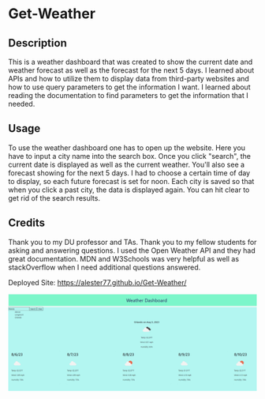 # Get-Weather

## Description
This is a weather dashboard that was created to show the current date and weather forecast as well as the forecast for the next 5 days. I learned about APIs and how to utilize them to display data from third-party websites and how to use query parameters to get the information I want. I learned about reading the documentation to find parameters to get the information that I needed. 

## Usage
To use the weather dashboard one has to open up the website. Here you have to input a city name into the search box. Once you click "search", the current date is displayed as well as the current weather. You'll also see a forecast showing for the next 5 days. I had to choose a certain time of day to display, so each future forecast is set for noon. Each city is saved so that when you click a past city, the data is displayed again. You can hit clear to get rid of the search results. 


## Credits
Thank you to my DU professor and TAs. Thank you to my fellow students for asking and answering questions. I used the Open Weather API and they had great documentation. MDN and W3Schools was very helpful as well as stackOverflow when I need additional questions answered. 

Deployed Site: https://alester77.github.io/Get-Weather/

![Image of website](./assets/images/screenshot.png)